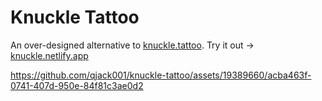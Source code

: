 # Knuckle Tattoo

An over-designed alternative to [knuckle.tattoo](https://knuckle.tattoo).
Try it out → [knuckle.netlify.app](https://knuckle.netlify.app/)

https://github.com/qjack001/knuckle-tattoo/assets/19389660/acba463f-0741-407d-950e-84f81c3ae0d2

